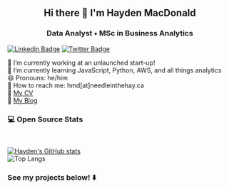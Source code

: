 <h2 align="center">Hi there 👋 I'm Hayden MacDonald</h2>
<h3 align="center">Data Analyst • MSc in Business Analytics</h3>

[![Linkedin Badge](https://img.shields.io/badge/-haydenmacdonald-blue?style=flat&logo=Linkedin&logoColor=white&link=https://www.linkedin.com/in/hayden-macdonald/)](https://www.linkedin.com/in/hayden-macdonald/)
[![Twitter Badge](https://img.shields.io/badge/-@HYDNMCDNLD-00acee?style=flat&logo=Twitter&logoColor=white)](https://twitter.com/HYDNMCDNLD)

🔭 I’m currently working at an unlaunched start-up!  
🌱 I’m currently learning JavaScript, Python, AWS, and all things analytics  
😄 Pronouns: he/him  
💌 How to reach me: hmd[at]needleinthehay.ca  
📄 [My CV](https://needleinthehay.ca/cv.pdf)  
📝 [My Blog](https://needleinthehay.ca/)  

### 💻 Open Source Stats

<picture>
    <img srcset="https://github-readme-stats.vercel.app/api?username=HaydenMacDonald&show_icons=true" media="(data-color-mode: light)"/>
    <img srcset="https://github-readme-stats.vercel.app/api?username=HaydenMacDonald&show_icons=true&theme=dark" media="(data-color-mode: dark)"/>
</picture>

[![Hayden's GitHub stats](https://github-readme-stats.vercel.app/api?username=HaydenMacDonald&show_icons=true)](https://github.com/HaydenMacDonald/github-readme-stats)  
![Top Langs](https://github-readme-stats.vercel.app/api/top-langs/?username=HaydenMacDonald&layout=compact&exclude_repo=needle-in-the-hay,rweekly.org)

### See my projects below! ⬇️
